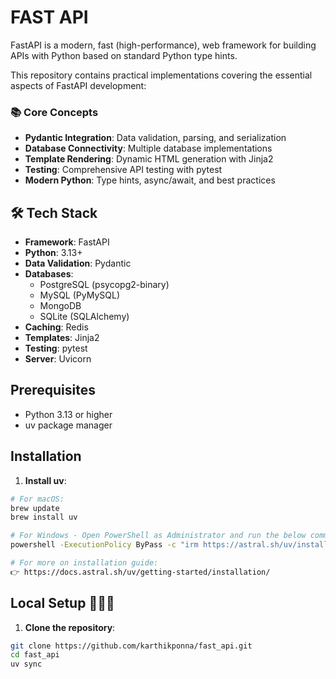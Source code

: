 # FAST API

FastAPI is a modern, fast (high-performance), web framework for building APIs with Python based on standard Python type hints.

This repository contains practical implementations covering the essential aspects of FastAPI development:

### 📚 **Core Concepts**
- **Pydantic Integration**: Data validation, parsing, and serialization
- **Database Connectivity**: Multiple database implementations
- **Template Rendering**: Dynamic HTML generation with Jinja2
- **Testing**: Comprehensive API testing with pytest
- **Modern Python**: Type hints, async/await, and best practices

## 🛠️ **Tech Stack**

- **Framework**: FastAPI
- **Python**: 3.13+
- **Data Validation**: Pydantic 
- **Databases**: 
  - PostgreSQL (psycopg2-binary)
  - MySQL (PyMySQL)
  - MongoDB
  - SQLite (SQLAlchemy)
- **Caching**: Redis
- **Templates**: Jinja2 
- **Testing**: pytest 
- **Server**: Uvicorn 

## **Prerequisites**

- Python 3.13 or higher
- uv package manager 

## **Installation**

1. **Install uv**:
```bash
# For macOS:
brew update
brew install uv

# For Windows - Open PowerShell as Administrator and run the below command:
powershell -ExecutionPolicy ByPass -c "irm https://astral.sh/uv/install.ps1 | iex"

# For more on installation guide:
👉 https://docs.astral.sh/uv/getting-started/installation/

```

## Local Setup 👨🏼‍💻

1. **Clone the repository**:
```bash
git clone https://github.com/karthikponna/fast_api.git
cd fast_api
uv sync
```

